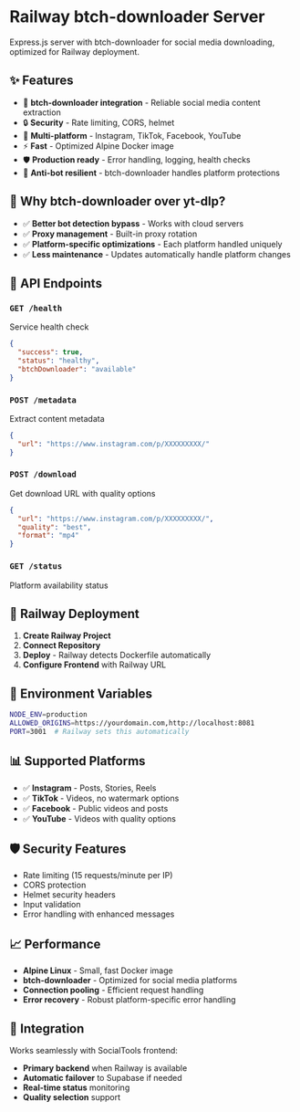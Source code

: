# Railway btch-downloader Server

Express.js server with btch-downloader for social media downloading, optimized for Railway deployment.

## ✨ Features

- 🚀 **btch-downloader integration** - Reliable social media content extraction
- 🔒 **Security** - Rate limiting, CORS, helmet  
- 📱 **Multi-platform** - Instagram, TikTok, Facebook, YouTube
- ⚡ **Fast** - Optimized Alpine Docker image
- 🛡️ **Production ready** - Error handling, logging, health checks
- 🎯 **Anti-bot resilient** - btch-downloader handles platform protections

## 🎯 Why btch-downloader over yt-dlp?

- ✅ **Better bot detection bypass** - Works with cloud servers
- ✅ **Proxy management** - Built-in proxy rotation  
- ✅ **Platform-specific optimizations** - Each platform handled uniquely
- ✅ **Less maintenance** - Updates automatically handle platform changes

## 📡 API Endpoints

### `GET /health`
Service health check
```json
{
  "success": true,
  "status": "healthy",
  "btchDownloader": "available"
}
```

### `POST /metadata`
Extract content metadata
```json
{
  "url": "https://www.instagram.com/p/XXXXXXXXX/"
}
```

### `POST /download`
Get download URL with quality options
```json
{
  "url": "https://www.instagram.com/p/XXXXXXXXX/",
  "quality": "best",
  "format": "mp4"
}
```

### `GET /status`
Platform availability status

## 🚀 Railway Deployment

1. **Create Railway Project**
2. **Connect Repository** 
3. **Deploy** - Railway detects Dockerfile automatically
4. **Configure Frontend** with Railway URL

## 🔧 Environment Variables

```bash
NODE_ENV=production
ALLOWED_ORIGINS=https://yourdomain.com,http://localhost:8081
PORT=3001  # Railway sets this automatically
```

## 📊 Supported Platforms

- ✅ **Instagram** - Posts, Stories, Reels
- ✅ **TikTok** - Videos, no watermark options
- ✅ **Facebook** - Public videos and posts  
- ✅ **YouTube** - Videos with quality options

## 🛡️ Security Features

- Rate limiting (15 requests/minute per IP)
- CORS protection
- Helmet security headers
- Input validation
- Error handling with enhanced messages

## 📈 Performance

- **Alpine Linux** - Small, fast Docker image
- **btch-downloader** - Optimized for social media platforms
- **Connection pooling** - Efficient request handling
- **Error recovery** - Robust platform-specific error handling

## 🔄 Integration

Works seamlessly with SocialTools frontend:
- **Primary backend** when Railway is available
- **Automatic failover** to Supabase if needed
- **Real-time status** monitoring
- **Quality selection** support